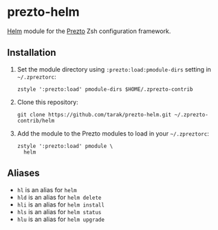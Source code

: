 # prezto-helm

[Helm](https://github.com/helm/helm) module for the
[Prezto](https://github.com/sorin-ionescu/prezto) Zsh configuration framework.

## Installation

1. Set the module directory using `:prezto:load:pmodule-dirs` setting in `~/.zpreztorc`:
    ```
    zstyle ':prezto:load' pmodule-dirs $HOME/.zprezto-contrib
    ```

2. Clone this repository:
    ```
    git clone https://github.com/tarak/prezto-helm.git ~/.zprezto-contrib/helm
    ```

3. Add the module to the Prezto modules to load in your `~/.zpreztorc`:
    ```
    zstyle ':prezto:load' pmodule \
      helm
    ```

## Aliases

- `hl` is an alias for `helm`
- `hld` is an alias for `helm delete`
- `hli` is an alias for `helm install`
- `hls` is an alias for `helm status`
- `hlu` is an alias for `helm upgrade`
